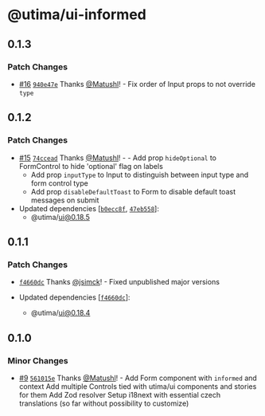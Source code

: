 # @utima/ui-informed

## 0.1.3

### Patch Changes

- [#16](https://github.com/utima-solutions/ui/pull/16) [`940e47e`](https://github.com/utima-solutions/ui/commit/940e47ea1026ecb4adb9fbdf5a94a87348f32db0) Thanks [@Matushl](https://github.com/Matushl)! - Fix order of Input props to not override `type`

## 0.1.2

### Patch Changes

- [#15](https://github.com/utima-solutions/ui/pull/15) [`74ccead`](https://github.com/utima-solutions/ui/commit/74ccead133a8bda4f315ae018d5cc7123ee1bb07) Thanks [@Matushl](https://github.com/Matushl)! - - Add prop `hideOptional` to FormControl to hide 'optional' flag on labels
  - Add prop `inputType` to Input to distinguish between input type and form control type
  - Add prop `disableDefaultToast` to Form to disable default toast messages on submit
- Updated dependencies [[`b0ecc8f`](https://github.com/utima-solutions/ui/commit/b0ecc8fe4c769bc9d69921a8b7beda8408a6e25c), [`47eb558`](https://github.com/utima-solutions/ui/commit/47eb55863d058c948495c79c14c5953c9a5425cb)]:
  - @utima/ui@0.18.5

## 0.1.1

### Patch Changes

- [`f4660dc`](https://github.com/utima-solutions/ui/commit/f4660dc5b37bbba249dfe36be8f19ae84a7ac9f3) Thanks [@jsimck](https://github.com/jsimck)! - Fixed unpublished major versions

- Updated dependencies [[`f4660dc`](https://github.com/utima-solutions/ui/commit/f4660dc5b37bbba249dfe36be8f19ae84a7ac9f3)]:
  - @utima/ui@0.18.4

## 0.1.0

### Minor Changes

- [#9](https://github.com/utima-solutions/ui/pull/9) [`561015e`](https://github.com/utima-solutions/ui/commit/561015e12d9f35f6c95141b5889b0d8e10fd4fe3) Thanks [@Matushl](https://github.com/Matushl)! - Add Form component with `informed` and context
  Add multiple Controls tied with utima/ui components and stories for them
  Add Zod resolver
  Setup i18next with essential czech translations (so far without possibility to customize)
